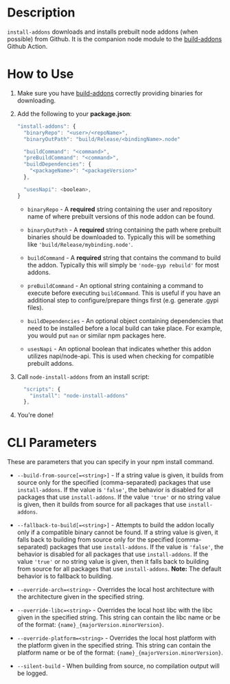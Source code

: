 Description
===========

`install-addons` downloads and installs prebuilt node addons (when possible)
from Github. It is the companion node module to the [build-addons][] Github
Action.

How to Use
==========

1. Make sure you have [build-addons][] correctly providing binaries for
   downloading.

2. Add the following to your **package.json**:

    ```js
    "install-addons": {
      "binaryRepo": "<user>/<repoName>",
      "binaryOutPath": "build/Release/<bindingName>.node"

      "buildCommand": "<command>",
      "preBuildCommand": "<command>",
      "buildDependencies": {
        "<packageName>": "<packageVersion>"
      },

      "usesNapi": <boolean>,
    }
    ```

    * `binaryRepo` - A **required** string containing the user and repository
      name of where prebuilt versions of this node addon can be found.

    * `binaryOutPath` - A **required** string containing the path where prebuilt
      binaries should be downloaded to. Typically this will be something like
      `'build/Release/mybinding.node'`.

    * `buildCommand` - A **required** string that contains the command to
      build the addon. Typically this will simply be `'node-gyp rebuild'` for
      most addons.

    * `preBuildCommand` - An optional string containing a command to execute
      before executing `buildCommand`. This is useful if you have an additional
      step to configure/prepare things first (e.g. generate .gypi files).

    * `buildDependencies` - An optional object containing dependencies that need
      to be installed before a local build can take place. For example, you
      would put `nan` or similar npm packages here.

    * `usesNapi` - An optional boolean that indicates whether this addon
      utilizes napi/node-api. This is used when checking for compatible prebuilt
      addons.


3. Call `node-install-addons` from an install script:

    ```js
      "scripts": {
        "install": "node-install-addons"
      },
    ```

4. You're done!


CLI Parameters
==============

These are parameters that you can specify in your npm install command.

* `--build-from-source[=<string>]` - If a string value is given, it builds from
  source only for the specified (comma-separated) packages that use
  `install-addons`. If the value is `'false'`, the behavior is disabled for all
  packages that use `install-addons`. If the value `'true'` or no string value
  is given, then it builds from source for all packages that use
  `install-addons`.

* `--fallback-to-build[=<string>]` - Attempts to build the addon locally only if
  a compatible binary cannot be found. If a string value is given, it falls back
  to building from source only for the specified (comma-separated) packages that
  use `install-addons`. If the value is `'false'`, the behavior is disabled for
  all packages that use `install-addons`. If the value `'true'` or no string
  value is given, then it falls back to building from source for all packages
  that use `install-addons`. **Note:** The default behavior is to fallback to
  building.

* `--override-arch=<string>` - Overrides the local host architecture with the
  architecture given in the specified string.

* `--override-libc=<string>` - Overrides the local host libc with the
  libc given in the specified string. This string can contain the libc name
  or be of the format: `{name}_{majorVersion.minorVersion}`.

* `--override-platform=<string>` - Overrides the local host platform with the
  platform given in the specified string. This string can contain the platform
  name or be of the format: `{name}_{majorVersion.minorVersion}`.

* `--silent-build` - When building from source, no compilation output will be
  logged.


[build-addons]: https://github.com/mscdex/build-addons
